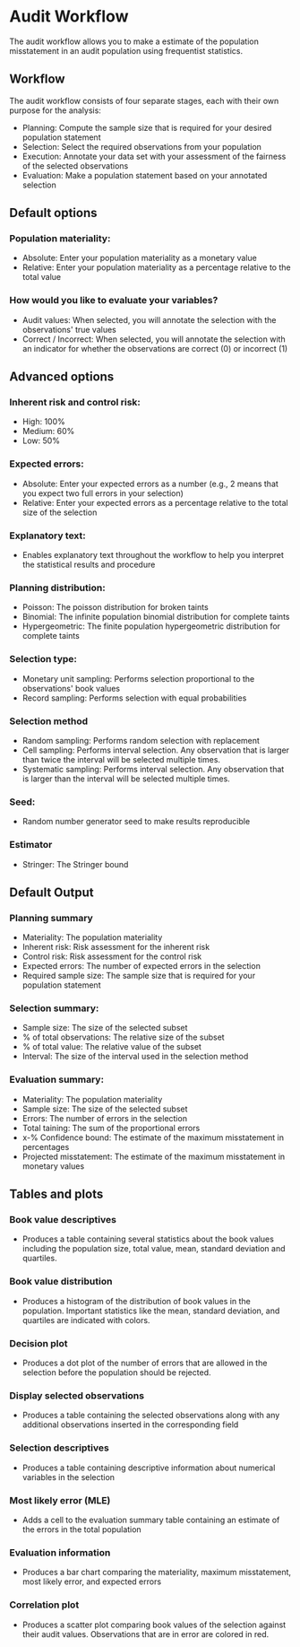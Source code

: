Audit Workflow
==========================

The audit workflow allows you to make a estimate of the population misstatement in an audit population using frequentist statistics.

Workflow
-----------
The audit workflow consists of four separate stages, each with their own purpose for the analysis:
- Planning: Compute the sample size that is required for your desired population statement
- Selection: Select the required observations from your population
- Execution: Annotate your data set with your assessment of the fairness of the selected observations
- Evaluation: Make a population statement based on your annotated selection

Default options
-------
### Population materiality:
- Absolute: Enter your population materiality as a monetary value
- Relative: Enter your population materiality as a percentage relative to the total value

### How would you like to evaluate your variables?
- Audit values: When selected, you will annotate the selection with the observations' true values
- Correct / Incorrect: When selected, you will annotate the selection with an indicator for whether the observations are correct (0) or incorrect (1)

Advanced options
-------
### Inherent risk and control risk:
- High: 100%
- Medium: 60%
- Low: 50%

### Expected errors:
- Absolute: Enter your expected errors as a number (e.g., 2 means that you expect two full errors in your selection)
- Relative: Enter your expected errors as a percentage relative to the total size of the selection

### Explanatory text:
- Enables explanatory text throughout the workflow to help you interpret the statistical results and procedure

### Planning distribution:
- Poisson: The poisson distribution for broken taints
- Binomial: The infinite population binomial distribution for complete taints
- Hypergeometric: The finite population hypergeometric distribution for complete taints

### Selection type:
- Monetary unit sampling: Performs selection proportional to the observations' book values
- Record sampling: Performs selection with equal probabilities

### Selection method
- Random sampling: Performs random selection with replacement 
- Cell sampling: Performs interval selection. Any observation that is larger than twice the interval will be selected multiple times.
- Systematic sampling: Performs interval selection. Any observation that is larger than the interval will be selected multiple times.

### Seed:
- Random number generator seed to make results reproducible

### Estimator
- Stringer: The Stringer bound

Default Output
-------

### Planning summary
- Materiality: The population materiality
- Inherent risk: Risk assessment for the inherent risk
- Control risk: Risk assessment for the control risk
- Expected errors: The number of expected errors in the selection
- Required sample size: The sample size that is required for your population statement

### Selection summary:
- Sample size: The size of the selected subset 
- % of total observations: The relative size of the subset
- % of total value: The relative value of the subset
- Interval: The size of the interval used in the selection method

### Evaluation summary:
- Materiality: The population materiality
- Sample size: The size of the selected subset
- Errors: The number of errors in the selection
- Total taining: The sum of the proportional errors
- x-% Confidence bound: The estimate of the maximum misstatement in percentages
- Projected misstatement: The estimate of the maximum misstatement in monetary values

Tables and plots
-------

### Book value descriptives
- Produces a table containing several statistics about the book values including the population size, total value, mean, standard deviation and quartiles.

### Book value distribution
- Produces a histogram of the distribution of book values in the population. Important statistics like the mean, standard deviation, and quartiles are indicated with colors.

### Decision plot
- Produces a dot plot of the number of errors that are allowed in the selection before the population should be rejected.

### Display selected observations
- Produces a table containing the selected observations along with any additional observations inserted in the corresponding field

### Selection descriptives
- Produces a table containing descriptive information about numerical variables in the selection

### Most likely error (MLE)
- Adds a cell to the evaluation summary table containing an estimate of the errors in the total population

### Evaluation information
- Produces a bar chart comparing the materiality, maximum misstatement, most likely error, and expected errors

### Correlation plot
- Produces a scatter plot comparing book values of the selection against their audit values. Observations that are in error are colored in red.